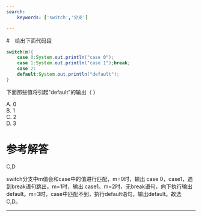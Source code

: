 ```yaml
---
search:
    keywords: ['switch','分支']

---
```



#　给出下面代码段
```java
switch(m){
    case 0:System.out.println("case 0");
    case 1:System.out.println("case 1");break;
    case 2:
    default:System.out.println("default");
}
```
下面那些值将引起"default"的输出（ ）

A. 0    
B. 1     
C. 2    
D. 3


# 参考解答

C,D

switch分支中m值会和case中的值进行匹配，m=0时，输出 case 0，case1，遇到break语句跳出。m=1时，输出 case1。m=2时，无break语句，向下执行输出default。m=3时，case中匹配不到，执行default语句，输出default。故选C,D。

---